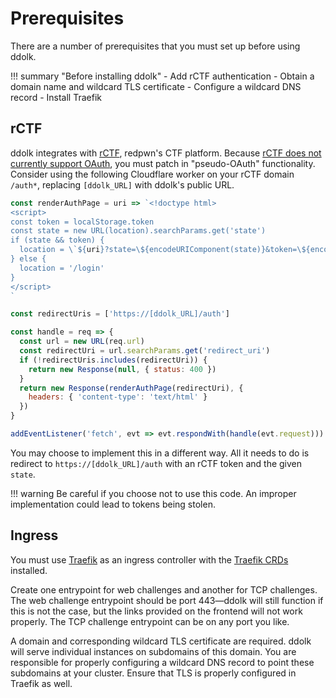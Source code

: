 # Prerequisites

There are a number of prerequisites that you must set up before using ddolk.

!!! summary "Before installing ddolk"
    - Add rCTF authentication
    - Obtain a domain name and wildcard TLS certificate
    - Configure a wildcard DNS record
    - Install Traefik

## rCTF

ddolk integrates with [rCTF](https://rctf.redpwn.net/), redpwn's CTF platform. Because [rCTF does not currently support OAuth](https://img.shields.io/badge/PRs-welcome-brightgreen), you must patch in "pseudo-OAuth" functionality. Consider using the following Cloudflare worker on your rCTF domain `/auth*`, replacing `[ddolk_URL]` with ddolk's public URL.

```js
const renderAuthPage = uri => `<!doctype html>
<script>
const token = localStorage.token
const state = new URL(location).searchParams.get('state')
if (state && token) {
  location = \`${uri}?state=\${encodeURIComponent(state)}&token=\${encodeURIComponent(token)}\`
} else {
  location = '/login'
}
</script>
`

const redirectUris = ['https://[ddolk_URL]/auth']

const handle = req => {
  const url = new URL(req.url)
  const redirectUri = url.searchParams.get('redirect_uri')
  if (!redirectUris.includes(redirectUri)) {
    return new Response(null, { status: 400 })
  }
  return new Response(renderAuthPage(redirectUri), {
    headers: { 'content-type': 'text/html' }
  })
}

addEventListener('fetch', evt => evt.respondWith(handle(evt.request)))
```

You may choose to implement this in a different way. All it needs to do is redirect to `https://[ddolk_URL]/auth` with an rCTF token and the given `state`.

!!! warning
    Be careful if you choose not to use this code. An improper implementation could lead to tokens being stolen.

## Ingress

You must use [Traefik](https://traefik.io/traefik/) as an ingress controller with the [Traefik CRDs](https://doc.traefik.io/traefik/reference/dynamic-configuration/kubernetes-crd/) installed.

Create one entrypoint for web challenges and another for TCP challenges. The web challenge entrypoint should be port 443—ddolk will still function if this is not the case, but the links provided on the frontend will not work properly. The TCP challenge entrypoint can be on any port you like.

A domain and corresponding wildcard TLS certificate are required. ddolk will serve individual instances on subdomains of this domain. You are responsible for properly configuring a wildcard DNS record to point these subdomains at your cluster. Ensure that TLS is properly configured in Traefik as well.
